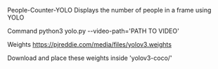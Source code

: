 People-Counter-YOLO
Displays the number of people in a frame using YOLO

Command
python3 yolo.py --video-path='PATH TO VIDEO'

Weights
https://pjreddie.com/media/files/yolov3.weights

Download and place these weights inside 'yolov3-coco/'


